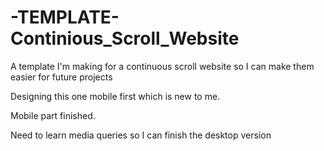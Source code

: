 # -TEMPLATE-Continious_Scroll_Website
A template I'm making for a continuous scroll website so I can make them easier for future projects

Designing this one mobile first which is new to me.

Mobile part finished.

Need to learn media queries so I can finish the desktop version
